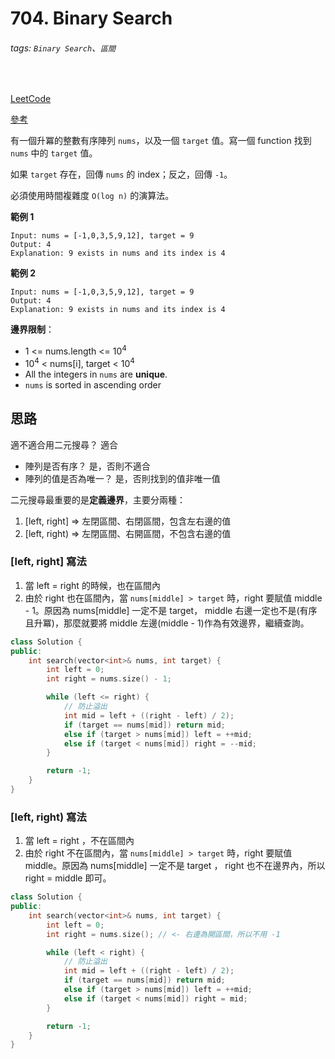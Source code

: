 # 704. Binary Search

###### tags: `Binary Search`、`區間`
<br>

[LeetCode](https://leetcode.com/problems/binary-search/)

[參考](https://github.com/youngyangyang04/leetcode-master/blob/master/problems/0704.%E4%BA%8C%E5%88%86%E6%9F%A5%E6%89%BE.md)

有一個升冪的整數有序陣列 `nums`，以及一個 `target` 值。寫一個 function 找到 `nums` 中的 `target` 值。

如果 `target` 存在，回傳 `nums` 的 index；反之，回傳 `-1`。

必須使用時間複雜度 `O(log n)` 的演算法。

**範例 1**
```
Input: nums = [-1,0,3,5,9,12], target = 9
Output: 4
Explanation: 9 exists in nums and its index is 4
```

**範例 2**
```
Input: nums = [-1,0,3,5,9,12], target = 9
Output: 4
Explanation: 9 exists in nums and its index is 4
```

**邊界限制**：
- 1 <= nums.length <= 10<sup>4</sup>
- 10<sup>4</sup> < nums[i], target < 10<sup>4</sup>
- All the integers in `nums` are **unique**.
- `nums` is sorted in ascending order


## 思路

適不適合用二元搜尋？ 適合
- 陣列是否有序？ 是，否則不適合
- 陣列的值是否為唯一？ 是，否則找到的值非唯一值

二元搜尋最重要的是**定義邊界**，主要分兩種：
1. [left, right] => 左閉區間、右閉區間，包含左右邊的值
2. [left, right) => 左閉區間、右開區間，不包含右邊的值

### [left, right] 寫法
1. 當 left = right 的時候，也在區間內
2. 由於 right 也在區間內，當 `nums[middle] > target` 時，right 要賦值 middle - 1。原因為 nums[middle] 一定不是 target， middle 右邊一定也不是(有序且升冪)，那麼就要將 middle 左邊(middle - 1)作為有效邊界，繼續查詢。

```cpp
class Solution {
public:
    int search(vector<int>& nums, int target) {
        int left = 0;
        int right = nums.size() - 1;

        while (left <= right) {
            // 防止溢出
            int mid = left + ((right - left) / 2);
            if (target == nums[mid]) return mid;
            else if (target > nums[mid]) left = ++mid;
            else if (target < nums[mid]) right = --mid;
        }

        return -1;
    }
}
```

### [left, right) 寫法
1. 當 left = right ，不在區間內
2. 由於 right 不在區間內，當 `nums[middle] > target` 時，right 要賦值 middle。原因為 nums[middle] 一定不是 target ， right 也不在邊界內，所以 right = middle 即可。

```cpp
class Solution {
public:
    int search(vector<int>& nums, int target) {
        int left = 0;
        int right = nums.size(); // <- 右邊為開區間，所以不用 -1

        while (left < right) {
            // 防止溢出
            int mid = left + ((right - left) / 2);
            if (target == nums[mid]) return mid;
            else if (target > nums[mid]) left = ++mid;
            else if (target < nums[mid]) right = mid;
        }

        return -1;
    }
}
```